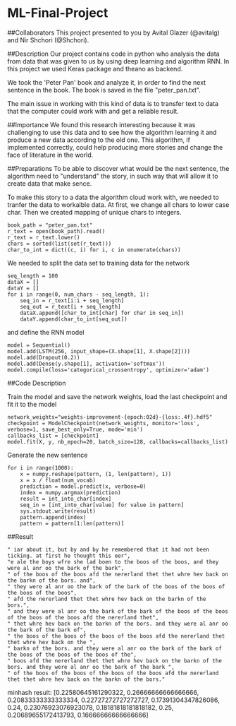 # ML-Final-Project

##Collaborators
This project presented to you by Avital Glazer (@avitalg) and Nir Shchori (@Shchori).

##Description
Our project contains code in python who analysis the data from data that was given to us by using deep learning and algorithm RNN.
In this project we used Keras package and theano as backend.

We took the 'Peter Pan' book and analyze it, in order to find the next sentence in the book. 
The book is saved in the file "peter_pan.txt".

The main issue in working with this kind of data is to transfer text to data that the computer could work with and get a reliable result.

##Importance 
We found this research interesting because it was challenging to use this data and to see how the algorithm learning it and produce a new data according to the old one. This algorithm, if implemented correctly, could help producing more stories and change the face of literature in the world.

##Preparations
To be able to discover what would be the next sentence, the algorithm need to "understand" the story, in such way that will allow it to create data that make sence. 

To make this story to a data the algorithm cloud work with, we needed to tranfer the data to workalble data.
At first, we change all chars to lower case char. Then we created mapping of unique chars to integers.

```
book_path = "peter_pan.txt"
r_text = open(book_path).read()
r_text = r_text.lower()
chars = sorted(list(set(r_text)))
char_to_int = dict((c, i) for i, c in enumerate(chars))
```
We needed to split the data set to training data for the network

```
seq_length = 100
dataX = []
dataY = []
for i in range(0, num_chars - seq_length, 1):
	seq_in = r_text[i:i + seq_length]
	seq_out = r_text[i + seq_length]
	dataX.append([char_to_int[char] for char in seq_in])
	dataY.append(char_to_int[seq_out])
```
and define the RNN model 
```
model = Sequential()
model.add(LSTM(256, input_shape=(X.shape[1], X.shape[2])))
model.add(Dropout(0.2))
model.add(Dense(y.shape[1], activation='softmax'))
model.compile(loss='categorical_crossentropy', optimizer='adam')
```

##Code Description

Train the model and save the network weights, load the last checkpoint and fit it to the model
```
network_weights="weights-improvement-{epoch:02d}-{loss:.4f}.hdf5"
checkpoint = ModelCheckpoint(network_weights, monitor='loss', verbose=1, save_best_only=True, mode='min')
callbacks_list = [checkpoint]
model.fit(X, y, nb_epoch=20, batch_size=128, callbacks=callbacks_list)
```

Generate the new sentence 
```
for i in range(1000):
	x = numpy.reshape(pattern, (1, len(pattern), 1))
	x = x / float(num_vocab)
	prediction = model.predict(x, verbose=0)
	index = numpy.argmax(prediction)
	result = int_into_char[index]
	seq_in = [int_into_char[value] for value in pattern]
	sys.stdout.write(result)
	pattern.append(index)
	pattern = pattern[1:len(pattern)]
```

##Result
```
" iar about it, but by and by he remembered that it had not been ticking. at first he thought this eer",
"e ale the boys wfre she lad boen to the boos of the boos, and they were al anr oo the bark of the bark",
" of the boos of the boos afd the nererland thet thet whre hev back on the barkn of the bors. and",
" they were al anr oo the bark of the bark of the boos of the boos of the boos of the boos",
" afd the nererland thet thet whre hev back on the barkn of the bors.",
" and they were al anr oo the bark of the bark of the boos of the boos of the boos of the boos afd the nererland thet",
" thet whre hev back on the barkn of the bors. and they were al anr oo the bark of the bark of",
" the boos of the boos of the boos of the boos afd the nererland thet thet whre hev back on the ",
" barkn of the bors. and they were al anr oo the bark of the bark of the boos of the boos of the boos of the",
" boos afd the nererland thet thet whre hev back on the barkn of the bors. and they were al anr oo the bark of the bark ",
" of the boos of the boos of the boos of the boos afd the nererland thet thet whre hev back on the barkn of the bors."

```

minhash result:
[0.22580645161290322, 0.26666666666666666, 0.20833333333333334, 0.22727272727272727, 0.17391304347826086, 0.24, 0.23076923076923078, 0.18181818181818182, 0.25, 0.20689655172413793, 0.16666666666666666]
